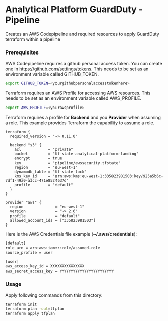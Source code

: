 # Analytical Platform GuardDuty - Pipeline

Creates an AWS Codepipeline and required resources to apply GuardDuty terraform within a pipeline

### Prerequisites

AWS Codepipeline requires a github personal access token. You can create one in https://github.com/settings/tokens. This needs to be set as an environment variable called GITHUB_TOKEN.

```bash
export GITHUB_TOKEN=<yourgithubpersonalaccesstokenhere>
```

Terraform requires an AWS Profile for accessing AWS resources. This needs to be set as an environment variable called AWS_PROFILE.

```bash
export AWS_PROFILE=<yourawsprofile>
```

Terraform requires a profile for **Backend** and you **Provider** when assuming a role. This example provides Terraform the capability to assume a role.

```hcl
terraform {
  required_version = "~> 0.11.0"

  backend "s3" {
    acl            = "private"
    bucket         = "tf-state-analytical-platform-landing"
    encrypt        = true
    key            = "pipeline/awssecurity.tfstate"
    region         = "eu-west-1"
    dynamodb_table = "tf-state-lock"
    kms_key_id     = "arn:aws:kms:eu-west-1:335823981503:key/925a5b6c-7df1-49a0-a3cc-471e8524637d"
    profile        = "default"
  }
}

provider "aws" {
  region              = "eu-west-1"
  version             = "~> 2.6"
  profile             = "default"
  allowed_account_ids = ["335823981503"]
}
```

Here is the AWS Credentials file example  (**~/.aws/credentials**):

```bash
[default]
role_arn = arn:aws:iam:::role/assumed-role
source_profile = user

[user]
aws_access_key_id = XXXXXXXXXXXXXXX
aws_secret_access_key = YYYYYYYYYYYYYYYYYYYYYYYY
```

### Usage

Apply following commands from this directory:

```bash
terraform init
terraform plan -out=tfplan
terraform apply tfplan
```

